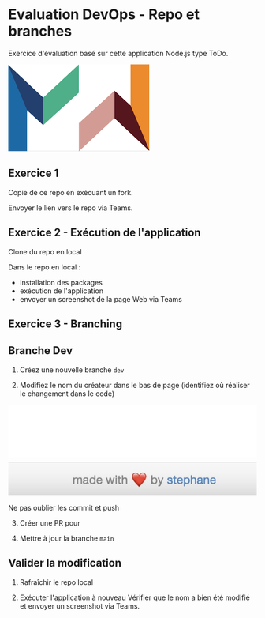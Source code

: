 # Evaluation DevOps - Repo et branches

Exercice d'évaluation basé sur cette application Node.js type ToDo.

![mewo](public/icons/mewo.png)

## Exercice 1

Copie de ce repo en exécuant un fork.

Envoyer le lien vers le repo via Teams.

## Exercice 2 - Exécution de l'application

Clone du repo en local

Dans le repo en local :
- installation des packages
- exécution de l'application
- envoyer un screenshot de la page Web via Teams

## Exercice 3 - Branching

## Branche Dev

1. Créez une nouvelle branche `dev`

2. Modifiez le nom du créateur dans le bas de page (identifiez où réaliser le changement dans le code)

![createur](images/createur.jpg)

Ne pas oublier les commit et push

3. Créer une PR pour 

4. Mettre à jour la branche `main`

## Valider la modification

1. Rafraîchir le repo local

2. Exécuter l'application à nouveau
Vérifier que le nom a bien été modifié et envoyer un screenshot via Teams.